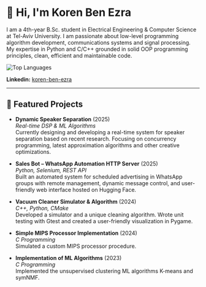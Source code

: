 # 👋 Hi, I'm Koren Ben Ezra

I am a 4th-year B.Sc. student in Electrical Engineering & Computer Science at Tel-Aviv University. I am passionate about low-level programming algorithm development, communications systems and signal processing. My expertise in Python and C/C++ grounded in solid OOP programming principles, clean, efficient and maintainable code.

![Top Languages](https://github-readme-stats.vercel.app/api/top-langs/?username=Koren-Ben-Ezra&layout=compact&theme=tokyonight)  

**Linkedin:** [koren-ben-ezra](https://www.linkedin.com/in/koren-ben-ezra/)  

---

## 🚀 Featured Projects

- **Dynamic Speaker Separation** (2025)  
  *Real-time DSP & ML Algorithms*  
  Currently designing and developing a real-time system for speaker separation based on recent research.
  Focusing on concurrency programming, latest approximation algorithms and other creative optimizations.

- **Sales Bot – WhatsApp Automation HTTP Server** (2025)  
  *Python, Selenium, REST API*  
  Built an automated system for scheduled advertising in WhatsApp groups with remote management, dynamic message control, and user-friendly web interface hosted on Hugging Face.

- **Vacuum Cleaner Simulator & Algorithm** (2024)  
  *C++, Python, CMake*  
  Developed a simulator and a unique cleaning algorithm.  Wrote unit testing with Gtest and created a user-friendly visualization in Pygame.

- **Simple MIPS Processor Implementation** (2024)  
  *C Programming*  
  Simulated a custom MIPS processor procedure.
  
- **Implementation of ML Algorithms** (2023)  
  *C Programming*  
  Implemented the unsupervised clustering ML algorithms K-means and symNMF.
